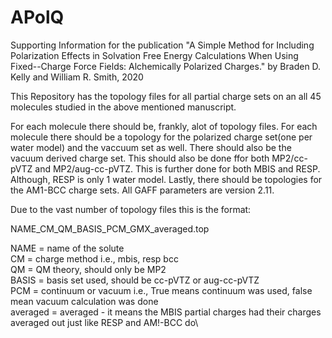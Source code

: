 # APolQ
Supporting Information for the publication "A Simple Method for Including Polarization Effects in Solvation Free Energy Calculations When Using  Fixed--Charge Force Fields: Alchemically Polarized Charges." by Braden D. Kelly and William R. Smith, 2020

This Repository has the topology files for all partial charge sets on an all 45 molecules studied in the above mentioned manuscript.

For each molecule there should be, frankly, alot of topology files. For each molecule there should be a topology for the polarized charge set(one per water model) and the vaccuum set as well. There should also be the vacuum derived charge set. This should also be done ffor both MP2/cc-pVTZ and MP2/aug-cc-pVTZ. This is further done for both MBIS and RESP. Although, RESP is only 1 water model. Lastly, there should be topologies for the AM1-BCC charge sets. All GAFF parameters are version 2.11.

Due to the vast number of topology files this is the format:

NAME_CM_QM_BASIS_PCM_GMX_averaged.top

NAME = name of the solute\
CM = charge method i.e., mbis, resp bcc\
QM = QM theory, should only be MP2\
BASIS = basis set used, should be cc-pVTZ or aug-cc-pVTZ\
PCM = continuum or vacuum i.e., True means continuum was used, false mean vacuum calculation was done\
averaged = averaged - it means the MBIS partial charges had their charges averaged out just like RESP and AM!-BCC do\
